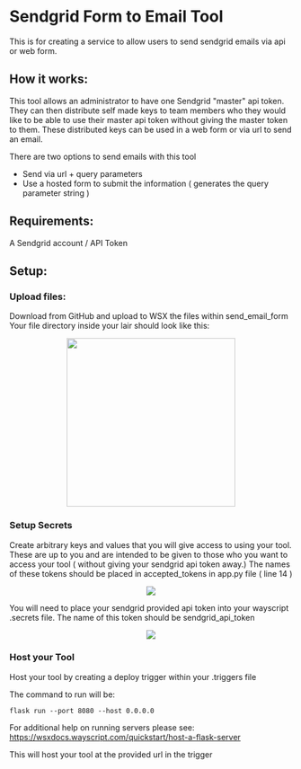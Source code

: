 # Sendgrid Form to Email Tool
This is for creating a service to allow users to send sendgrid emails via api or web form. 

## How it works:
This tool allows an administrator to have one Sendgrid "master" api token.
They can then distribute self made keys to team members who they would like to be able to use their master api token without giving the master token to them.
These distributed keys can be used in a web form or via url to send an email.

There are two options to send emails with this tool
<ul>
<li>Send via url + query parameters</li>
<li>Use a hosted form to submit the information ( generates the query parameter string )</li>
</ul>

## Requirements:
A Sendgrid account / API Token

## Setup:
### Upload files:
Download from GitHub and upload to WSX the files within send_email_form
Your file directory inside your lair should look like this:
<p align="center">
  <img width="300" src="https://raw.githubusercontent.com/wayscript/wsx_tools/master/static/sendgrid/sendgrid_send_email_form_directory.jpg" />
</p>

### Setup Secrets
Create arbitrary keys and values that you will give access to using your tool.
These are up to you and are intended to be given to those who you want to access your tool ( without giving your sendgrid api token away.)
The names of these tokens should be placed in accepted_tokens in app.py file ( line 14 )
<p align="center">
  <img src="https://raw.githubusercontent.com/wayscript/wsx_tools/master/static/sendgrid/secrets_sendgrid_form.jpg" />
</p>

You will need to place your sendgrid provided api token into your wayscript .secrets file.
The name of this token should be sendgrid_api_token
<p align="center">
  <img src="https://raw.githubusercontent.com/wayscript/wsx_tools/master/static/sendgrid/example_tokens.jpg" />
</p>

### Host your Tool
Host your tool by creating a deploy trigger within your .triggers file

The command to run will be:
```
flask run --port 8080 --host 0.0.0.0
```
For additional help on running servers please see:
https://wsxdocs.wayscript.com/quickstart/host-a-flask-server

This will host your tool at the provided url in the trigger
